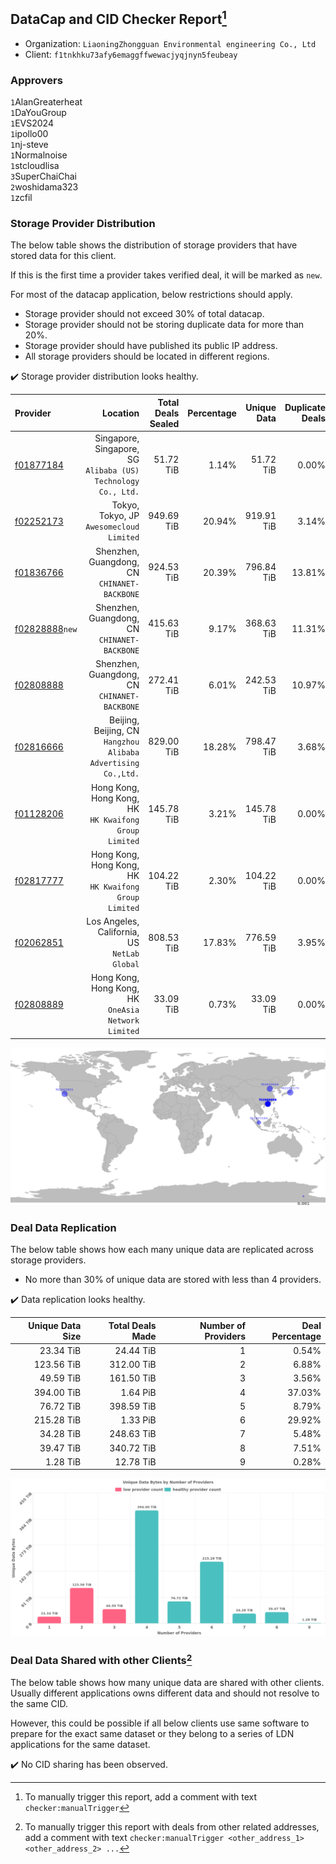 ## DataCap and CID Checker Report[^1]
 - Organization: `LiaoningZhongguan Environmental engineering Co., Ltd`
 - Client: `f1tnkhku73afy6emaggffwewacjyqjnyn5feubeay`
### Approvers
`1`AlanGreaterheat<br/>`1`DaYouGroup<br/>`1`EVS2024<br/>`1`ipollo00<br/>`1`nj-steve<br/>`1`Normalnoise<br/>`1`stcloudlisa<br/>`3`SuperChaiChai<br/>`2`woshidama323<br/>`1`zcfil


### Storage Provider Distribution
The below table shows the distribution of storage providers that have stored data for this client.

If this is the first time a provider takes verified deal, it will be marked as `new`.

For most of the datacap application, below restrictions should apply.
 - Storage provider should not exceed 30% of total datacap.
 - Storage provider should not be storing duplicate data for more than 20%.
 - Storage provider should have published its public IP address.
 - All storage providers should be located in different regions.

✔️ Storage provider distribution looks healthy.

| Provider                                                    |                                                         Location | Total Deals Sealed | Percentage | Unique Data | Duplicate Deals |
| :---------------------------------------------------------- | ---------------------------------------------------------------: | -----------------: | ---------: | ----------: | --------------: |
| [f01877184](https://filfox.info/en/address/f01877184)       | Singapore, Singapore, SG<br/>`Alibaba (US) Technology Co., Ltd.` |          51.72 TiB |      1.14% |   51.72 TiB |           0.00% |
| [f02252173](https://filfox.info/en/address/f02252173)       |                      Tokyo, Tokyo, JP<br/>`Awesomecloud Limited` |         949.69 TiB |     20.94% |  919.91 TiB |           3.14% |
| [f01836766](https://filfox.info/en/address/f01836766)       |                  Shenzhen, Guangdong, CN<br/>`CHINANET-BACKBONE` |         924.53 TiB |     20.39% |  796.84 TiB |          13.81% |
| [f02828888](https://filfox.info/en/address/f02828888)`new`  |                  Shenzhen, Guangdong, CN<br/>`CHINANET-BACKBONE` |         415.63 TiB |      9.17% |  368.63 TiB |          11.31% |
| [f02808888](https://filfox.info/en/address/f02808888)       |                  Shenzhen, Guangdong, CN<br/>`CHINANET-BACKBONE` |         272.41 TiB |      6.01% |  242.53 TiB |          10.97% |
| [f02816666](https://filfox.info/en/address/f02816666)       | Beijing, Beijing, CN<br/>`Hangzhou Alibaba Advertising Co.,Ltd.` |         829.00 TiB |     18.28% |  798.47 TiB |           3.68% |
| [f01128206](https://filfox.info/en/address/f01128206)       |         Hong Kong, Hong Kong, HK<br/>`HK Kwaifong Group Limited` |         145.78 TiB |      3.21% |  145.78 TiB |           0.00% |
| [f02817777](https://filfox.info/en/address/f02817777)       |         Hong Kong, Hong Kong, HK<br/>`HK Kwaifong Group Limited` |         104.22 TiB |      2.30% |  104.22 TiB |           0.00% |
| [f02062851](https://filfox.info/en/address/f02062851)       |                  Los Angeles, California, US<br/>`NetLab Global` |         808.53 TiB |     17.83% |  776.59 TiB |           3.95% |
| [f02808889](https://filfox.info/en/address/f02808889)       |           Hong Kong, Hong Kong, HK<br/>`OneAsia Network Limited` |          33.09 TiB |      0.73% |   33.09 TiB |           0.00% |

<img src="https://raw.githubusercontent.com/data-preservation-programs/filplus-checker-assets/main/filecoin-project/filecoin-plus-large-datasets/issues/2228/1709197421204.png"/>

### Deal Data Replication
The below table shows how each many unique data are replicated across storage providers.

- No more than 30% of unique data are stored with less than 4 providers.

✔️ Data replication looks healthy.

| Unique Data Size | Total Deals Made | Number of Providers | Deal Percentage |
| ---------------: | ---------------: | ------------------: | --------------: |
|        23.34 TiB |        24.44 TiB |                   1 |           0.54% |
|       123.56 TiB |       312.00 TiB |                   2 |           6.88% |
|        49.59 TiB |       161.50 TiB |                   3 |           3.56% |
|       394.00 TiB |         1.64 PiB |                   4 |          37.03% |
|        76.72 TiB |       398.59 TiB |                   5 |           8.79% |
|       215.28 TiB |         1.33 PiB |                   6 |          29.92% |
|        34.28 TiB |       248.63 TiB |                   7 |           5.48% |
|        39.47 TiB |       340.72 TiB |                   8 |           7.51% |
|         1.28 TiB |        12.78 TiB |                   9 |           0.28% |

<img src="https://raw.githubusercontent.com/data-preservation-programs/filplus-checker-assets/main/filecoin-project/filecoin-plus-large-datasets/issues/2228/1709197421723.png"/>

### Deal Data Shared with other Clients[^3]
The below table shows how many unique data are shared with other clients.
Usually different applications owns different data and should not resolve to the same CID.

However, this could be possible if all below clients use same software to prepare for the exact same dataset or they belong to a series of LDN applications for the same dataset.

✔️ No CID sharing has been observed.

[^1]: To manually trigger this report, add a comment with text `checker:manualTrigger`

[^2]: Deals from those addresses are combined into this report as they are specified with `checker:manualTrigger`

[^3]: To manually trigger this report with deals from other related addresses, add a comment with text `checker:manualTrigger <other_address_1> <other_address_2> ...`
